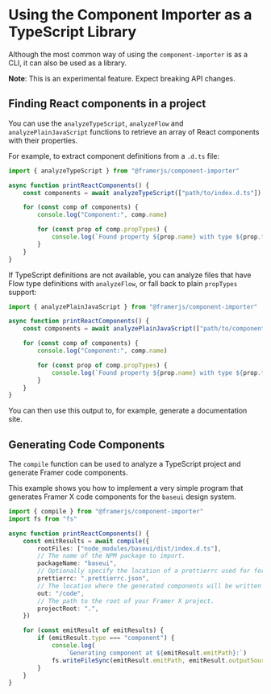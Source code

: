 # Using the Component Importer as a TypeScript Library

Although the most common way of using the `component-importer` is as a CLI, it can also be used as a library.

**Note**: This is an experimental feature. Expect breaking API changes.

## Finding React components in a project

You can use the `analyzeTypeScript`, `analyzeFlow` and `analyzePlainJavaScript` functions to retrieve an array of React components with
their properties.

For example, to extract component definitions from a `.d.ts` file:

```ts
import { analyzeTypeScript } from "@framerjs/component-importer"

async function printReactComponents() {
    const components = await analyzeTypeScript(["path/to/index.d.ts"])

    for (const comp of components) {
        console.log("Component:", comp.name)

        for (const prop of comp.propTypes) {
            console.log(`Found property ${prop.name} with type ${prop.type}`)
        }
    }
}
```

If TypeScript definitions are not available, you can analyze files that have Flow type definitions with `analyzeFlow`, or fall back to plain `propTypes` support:

```ts
import { analyzePlainJavaScript } from "@framerjs/component-importer"

async function printReactComponents() {
    const components = await analyzePlainJavaScript(["path/to/component1.js", "path/to/component2.js"])

    for (const comp of components) {
        console.log("Component:", comp.name)

        for (const prop of comp.propTypes) {
            console.log(`Found property ${prop.name} with type ${prop.type}`)
        }
    }
}
```

You can then use this output to, for example, generate a documentation site.

## Generating Code Components

The `compile` function can be used to analyze a TypeScript project and generate Framer code components.

This example shows you how to implement a very simple program that generates Framer X code components for the `baseui` design system.

```ts
import { compile } from "@framerjs/component-importer"
import fs from "fs"

async function printReactComponents() {
    const emitResults = await compile({
        rootFiles: ["node_modules/baseui/dist/index.d.ts"],
        // The name of the NPM package to import.
        packageName: "baseui",
        // Optionally specify the location of a prettierrc used for formatting the generated code.
        prettierrc: ".prettierrc.json",
        // The location where the generated components will be written to
        out: "/code",
        // The path to the root of your Framer X project.
        projectRoot: ".",
    })

    for (const emitResult of emitResults) {
        if (emitResult.type === "component") {
            console.log(
                `Generating component at ${emitResult.emitPath}:`)
            fs.writeFileSync(emitResult.emitPath, emitResult.outputSource)
        }
    }
}
```

